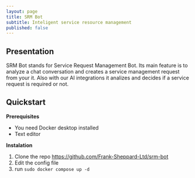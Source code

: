 ```yaml
---
layout: page
title: SRM Bot
subtitle: Inteligent service resource management 
published: false
---
```


## Presentation
SRM Bot stands for Service Request Management Bot.  Its main feature is to analyze a chat conversation and creates a service management request from your it. Also with our AI integrations it analizes and decides if a service request is required or not.

## Quickstart
**Prerequisites**
* You need Docker desktop installed 
* Text editor

**Instalation**
1. Clone the repo https://github.com/Frank-Sheppard-Ltd/srm-bot
2. Edit the config file
3. run `sudo docker compose up -d`

